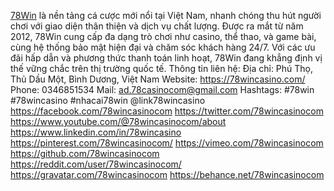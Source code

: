 <a href="https://78wincasino.com/">78Win</a> là nền tảng cá cược mới nổi tại Việt Nam, nhanh chóng thu hút người chơi với giao diện thân thiện và dịch vụ chất lượng. Được ra mắt từ năm 2012, 78Win cung cấp đa dạng trò chơi như casino, thể thao, và game bài, cùng hệ thống bảo mật hiện đại và chăm sóc khách hàng 24/7. Với các ưu đãi hấp dẫn và phương thức thanh toán linh hoạt, 78Win đang khẳng định vị thế vững chắc trên thị trường quốc tế.
Thông tin liên hệ:
Địa chỉ: Phú Thọ, Thủ Dầu Một, Bình Dương, Việt Nam
Website: <a href="https://78wincasino.com/">https://78wincasino.com/</a>
Phone: 0346851534
Mail: ad.78casinocom@gmail.com
Hashtags: #78win #78wincasino #nhacai78win @link78wincasino 
<a href="https://facebook.com/78wincasinocom">https://facebook.com/78wincasinocom</a>
<a href="https://twitter.com/78wincasinocom">https://twitter.com/78wincasinocom</a>
<a href="https://www.youtube.com/@78wincasinocom/about">https://www.youtube.com/@78wincasinocom/about</a>
<a href="https://www.linkedin.com/in/78wincasino">https://www.linkedin.com/in/78wincasino</a>
<a href="https://pinterest.com/78wincasinocom/">https://pinterest.com/78wincasinocom/</a>
<a href="https://vimeo.com/78wincasinocom">https://vimeo.com/78wincasinocom</a>
<a href="https://github.com/78wincasinocom">https://github.com/78wincasinocom</a>
<a href="https://reddit.com/user/78wincasinocom/">https://reddit.com/user/78wincasinocom/</a>
<a href="https://gravatar.com/78wincasinocom">https://gravatar.com/78wincasinocom</a>
<a href="https://behance.net/78wincasinocom">https://behance.net/78wincasinocom</a>